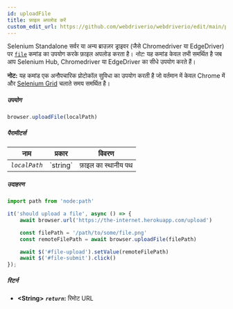 ```yaml
---
id: uploadFile
title: फ़ाइल अपलोड करें
custom_edit_url: https://github.com/webdriverio/webdriverio/edit/main/packages/webdriverio/src/commands/browser/uploadFile.ts
---
```


Selenium Standalone सर्वर या अन्य ब्राउज़र ड्राइवर (जैसे Chromedriver या EdgeDriver) पर [`file`](https://webdriver.io/docs/api/selenium#file) कमांड का उपयोग करके फ़ाइल अपलोड करता है।
_नोट:_ यह कमांड केवल तभी समर्थित है जब आप Selenium Hub, Chromedriver या EdgeDriver का सीधे उपयोग करते हैं।

__नोट:__ यह कमांड एक अनौपचारिक प्रोटोकॉल सुविधा का उपयोग करती है जो वर्तमान में केवल Chrome में और [Selenium Grid](https://www.selenium.dev/documentation/en/grid/) चलाते समय समर्थित है।

##### उपयोग

```js
browser.uploadFile(localPath)
```

##### पैरामीटर्स

<table>
  <thead>
    <tr>
      <th>नाम</th><th>प्रकार</th><th>विवरण</th>
    </tr>
  </thead>
  <tbody>
    <tr>
      <td><code><var>localPath</var></code></td>
      <td>`string`</td>
      <td>फ़ाइल का स्थानीय पथ</td>
    </tr>
  </tbody>
</table>

##### उदाहरण

```js title="uploadFile.js"
import path from 'node:path'

it('should upload a file', async () => {
    await browser.url('https://the-internet.herokuapp.com/upload')

    const filePath = '/path/to/some/file.png'
    const remoteFilePath = await browser.uploadFile(filePath)

    await $('#file-upload').setValue(remoteFilePath)
    await $('#file-submit').click()
});
```

##### रिटर्न

- **&lt;String&gt;**
            **<code><var>return</var></code>:**  रिमोट URL